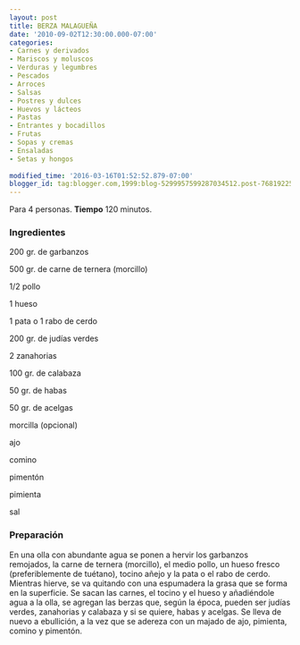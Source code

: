 ```yaml
---
layout: post
title: BERZA MALAGUEÑA
date: '2010-09-02T12:30:00.000-07:00'
categories:
- Carnes y derivados
- Mariscos y moluscos
- Verduras y legumbres
- Pescados
- Arroces
- Salsas
- Postres y dulces
- Huevos y lácteos
- Pastas
- Entrantes y bocadillos
- Frutas
- Sopas y cremas
- Ensaladas
- Setas y hongos
 
modified_time: '2016-03-16T01:52:52.879-07:00'
blogger_id: tag:blogger.com,1999:blog-5299957599287034512.post-7681922531544804197
---
```


Para 4 personas.
<b>Tiempo</b> 120 minutos.

<h3>Ingredientes</h3>

200 gr. de garbanzos

500 gr. de carne de ternera (morcillo)

1/2 pollo

1 hueso

1 pata o 1 rabo de cerdo

200 gr. de judías verdes

2 zanahorias

100 gr. de calabaza

50 gr. de habas

50 gr. de acelgas

morcilla (opcional)

ajo

comino

pimentón

pimienta

sal

<h3>Preparación</h3>

En una olla con abundante agua se ponen a hervir los garbanzos remojados, la carne de ternera (morcillo), el medio pollo, un hueso fresco (preferiblemente de tuétano), tocino añejo y la pata o el rabo de cerdo. Mientras hierve, se va quitando con una espumadera la grasa que se forma en la superficie. Se sacan las carnes, el tocino y el hueso y añadiéndole agua a la olla, se agregan las berzas que, según la época, pueden ser judías verdes, zanahorias y calabaza y si se quiere, habas y acelgas. Se lleva de nuevo a ebullición, a la vez que se adereza con un majado de ajo, pimienta, comino y pimentón.

